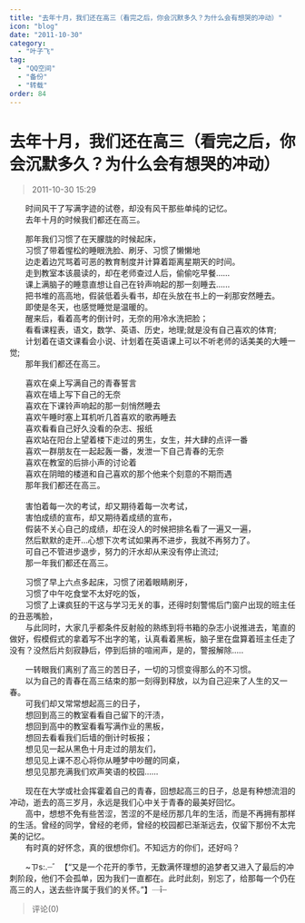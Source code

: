 ```yaml
---
title: "去年十月，我们还在高三（看完之后，你会沉默多久？为什么会有想哭的冲动）"
icon: "blog"
date: "2011-10-30"
category:
  - "叶子飞"
tag:
  - "QQ空间"
  - "备份"
  - "转载"
order: 84
---
```

# 去年十月，我们还在高三（看完之后，你会沉默多久？为什么会有想哭的冲动）
> 2011-10-30 15:29


　　时间风干了写满字迹的试卷，却没有风干那些单纯的记忆。  
　　去年十月的时候我们都还在高三。  
  
　　那年我们习惯了在天朦胧的时候起床，  
　　习惯了带着惺松的睡眼洗脸、刷牙、习惯了懒懒地  
　　边走着边咒骂着可恶的教育制度并计算着距离星期天的时间。  
　　走到教室本该晨读的，却在老师查过人后，偷偷吃早餐……  
　　课上满脑子的睡意直想让自己在铃声响起的那一刻睡去......  
　　把书堆的高高地，假装低着头看书，却在头放在书上的一刹那安然睡去。  
　　即使是冬天，也感觉睡觉是温暖的。  
　　醒来后，看着高考的倒计时，无奈的用冷水洗把脸；  
　　看看课程表，语文，数学、英语、历史，地理;就是没有自己喜欢的体育;  
　　计划着在语文课看会小说、计划着在英语课上可以不听老师的话美美的大睡一觉;  
　　那年我们都还在高三。  
  
　　喜欢在桌上写满自己的青春誓言  
　　喜欢在墙上写下自己的无奈  
　　喜欢在下课铃声响起的那一刻悄然睡去  
　　喜欢午睡时塞上耳机听几首喜欢的歌再睡去  
　　喜欢看看自己好久没看的杂志、报纸  
　　喜欢站在阳台上望着楼下走过的男生，女生，并大肆的点评一番  
　　喜欢一群朋友在一起起轰一番，发泄一下自己青春的无奈  
　　喜欢在教室的后排小声的讨论着  
　　喜欢在阴暗的楼道和自己喜欢的那个他来个刻意的不期而遇  
　　那年我们都还在高三。  
    
　　害怕着每一次的考试，却又期待着每一次考试，  
　　害怕成绩的宣布，却又期待着成绩的宣布，  
　　假装不关心自己的成绩，却在没人的时候把排名看了一遍又一遍，  
　　然后默默的走开…心想下次考试如果再不进步，我就不再努力了。  
　　可自己不管进步退步，努力的汗水却从来没有停止流过;  
　　那一年我们都还在高三。  
  
　　习惯了早上六点多起床，习惯了闭着眼睛刷牙，  
　　习惯了中午吃食堂不太好吃的饭，  
　　习惯了上课疯狂的干这与学习无关的事，还得时刻警惕后门窗户出现的班主任的丑恶嘴脸，  
　　与此同时，大家几乎都条件反射般的熟练到将书箱的杂志小说推进去，笔直的做好，假模假式的拿着写不出字的笔，认真看着黑板，脑子里在盘算着班主任走了没有？没然后片刻寂静后，停到后排的喧闹声，是的，警报解除.....  
  
  
　　一转眼我们离别了高三的苦日子，一切的习惯变得那么的不习惯。  
　　以为自己的青春在高三结束的那一刻得到释放，以为自己迎来了人生的又一春。  
　　可我们却又常常想起高三的日子，  
　　想回到高三的教室看看自己留下的汗渍，  
　　想回到高中的教室看看写满作业的黑板，  
　　想回去看看我们后墙的倒计时板报；  
　　想见见一起从黑色十月走过的朋友们，  
　　想见见上课不忍心将你从睡梦中吵醒的同桌，  
　　想见见那充满我们欢声笑语的校园……  
  
　　现在在大学或社会挥霍着自己的青春，回想起高三的日子，总是有种想流泪的冲动，逝去的高三岁月，永远是我们心中关于青春的最美好回忆。  
　　高中，想想不免有些苦涩，苦涩的不是经历那几年的生活，而是不再拥有那样的生活。曾经的同学，曾经的老师，曾经的校园都已渐渐远去，仅留下那份不太完美的记忆。  
　　有时真的好怀念，真的很想你们。不知远方的你们，还好吗？  
  
　　~ㄗs:.┈゛【“又是一个花开的季节，无数满怀理想的追梦者又进入了最后的冲刺阶段，他们不会孤单，因为我们一直都在。此时此刻，别忘了，给那每一个仍在高三的人，送去些许属于我们的关怀。”】┈ī┈
> 评论(0)

